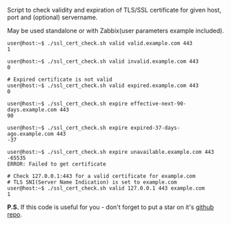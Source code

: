 Script to check validity and expiration of TLS/SSL certificate for given host, port and (optional) servername.

May be used standalone or with Zabbix(user parameters example included).

```
user@host:~$ ./ssl_cert_check.sh valid valid.example.com 443
1

user@host:~$ ./ssl_cert_check.sh valid invalid.example.com 443
0

# Expired certificate is not valid
user@host:~$ ./ssl_cert_check.sh valid expired.example.com 443
0

user@host:~$ ./ssl_cert_check.sh expire effective-next-90-days.example.com 443
90

user@host:~$ ./ssl_cert_check.sh expire expired-37-days-ago.example.com 443
-37

user@host:~$ ./ssl_cert_check.sh expire unavailable.example.com 443
-65535
ERROR: Failed to get certificate

# Check 127.0.0.1:443 for a valid certificate for example.com
# TLS SNI(Server Name Indication) is set to example.com
user@host:~$ ./ssl_cert_check.sh valid 127.0.0.1 443 example.com
1
```

**P.S.** If this code is useful for you - don't forget to put a star on it's [github repo](https://github.com/selivan/https-ssl-cert-check-zabbix).
